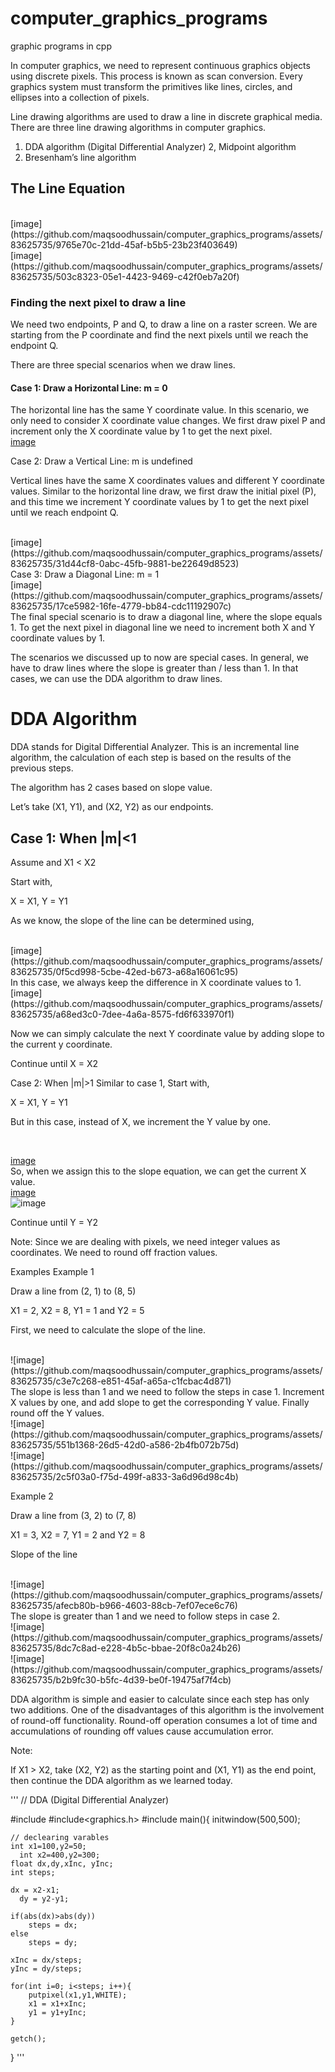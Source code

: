 # computer_graphics_programs
graphic programs in cpp 


In computer graphics, we need to represent continuous graphics objects using discrete pixels. This process is known as scan conversion. Every graphics system must transform the primitives like lines, circles, and ellipses into a collection of pixels.

Line drawing algorithms are used to draw a line in discrete graphical media. There are three line drawing algorithms in computer graphics.

1. DDA algorithm (Digital Differential Analyzer)
2, Midpoint algorithm
3. Bresenham’s line algorithm



## The Line Equation
<br>
[image](https://github.com/maqsoodhussain/computer_graphics_programs/assets/83625735/9765e70c-21dd-45af-b5b5-23b23f403649)

<br>
[image](https://github.com/maqsoodhussain/computer_graphics_programs/assets/83625735/503c8323-05e1-4423-9469-c42f0eb7a20f) <br>


### Finding the next pixel to draw a line
We need two endpoints, P and Q, to draw a line on a raster screen. We are starting from the P coordinate and find the next pixels until we reach the endpoint Q.

There are three special scenarios when we draw lines.

#### Case 1: Draw a Horizontal Line: m = 0

The horizontal line has the same Y coordinate value. In this scenario, we only need to consider X coordinate value changes. We first draw pixel P and increment only the X coordinate value by 1 to get the next pixel.
<br>
[image](https://github.com/maqsoodhussain/computer_graphics_programs/assets/83625735/97244a64-8449-46af-9a0c-8de472330c9c)
<br>

Case 2: Draw a Vertical Line: m is undefined

Vertical lines have the same X coordinates values and different Y coordinate values. Similar to the horizontal line draw, we first draw the initial pixel (P), and this time we increment Y coordinate values by 1 to get the next pixel until we reach endpoint Q.

<br>
[image](https://github.com/maqsoodhussain/computer_graphics_programs/assets/83625735/31d44cf8-0abc-45fb-9881-be22649d8523)

<br>
Case 3: Draw a Diagonal Line: m = 1
<br>
[image](https://github.com/maqsoodhussain/computer_graphics_programs/assets/83625735/17ce5982-16fe-4779-bb84-cdc11192907c)
<br>
The final special scenario is to draw a diagonal line, where the slope equals 1. To get the next pixel in diagonal line we need to increment both X and Y coordinate values by 1.


The scenarios we discussed up to now are special cases. In general, we have to draw lines where the slope is greater than / less than 1. In that cases, we can use the DDA algorithm to draw lines.

# DDA Algorithm
DDA stands for Digital Differential Analyzer. This is an incremental line algorithm, the calculation of each step is based on the results of the previous steps.

The algorithm has 2 cases based on slope value.

Let’s take (X1, Y1), and (X2, Y2) as our endpoints.

## Case 1: When |m|<1
Assume and X1 < X2

Start with,

X = X1, Y = Y1

As we know, the slope of the line can be determined using,

<br>
[image](https://github.com/maqsoodhussain/computer_graphics_programs/assets/83625735/0f5cd998-5cbe-42ed-b673-a68a16061c95)
<br>
In this case, we always keep the difference in X coordinate values to 1.
<br>
[image](https://github.com/maqsoodhussain/computer_graphics_programs/assets/83625735/a68ed3c0-7dee-4a6a-8575-fd6f633970f1)

<br>

Now we can simply calculate the next Y coordinate value by adding slope to the current y coordinate.



Continue until X = X2

Case 2: When |m|>1
Similar to case 1, Start with,

X = X1, Y = Y1

But in this case, instead of X, we increment the Y value by one.

<br>

[image](https://github.com/maqsoodhussain/computer_graphics_programs/assets/83625735/a37906f1-1211-48b2-9514-4d794a2bc443)
<br>
So, when we assign this to the slope equation, we can get the current X value.
<br>
[image](https://github.com/maqsoodhussain/computer_graphics_programs/assets/83625735/365c96f3-8e1e-4c8a-b99c-8aaf7fca77de)
<br>
![image](https://github.com/maqsoodhussain/computer_graphics_programs/assets/83625735/fae46908-5ec0-458b-b66e-8ea8001fd4a4)
<br>


Continue until Y = Y2

Note: Since we are dealing with pixels, we need integer values as coordinates. We need to round off fraction values.

Examples
Example 1

Draw a line from (2, 1) to (8, 5)

X1 = 2, X2 = 8, Y1 = 1 and Y2 = 5

First, we need to calculate the slope of the line.

<br>
![image](https://github.com/maqsoodhussain/computer_graphics_programs/assets/83625735/c3e7c268-e851-45af-a65a-c1fcbac4d871)
<br>
The slope is less than 1 and we need to follow the steps in case 1. Increment X values by one, and add slope to get the corresponding Y value. Finally round off the Y values.

<br>
![image](https://github.com/maqsoodhussain/computer_graphics_programs/assets/83625735/551b1368-26d5-42d0-a586-2b4fb072b75d)
<br>
![image](https://github.com/maqsoodhussain/computer_graphics_programs/assets/83625735/2c5f03a0-f75d-499f-a833-3a6d96d98c4b)
<br>

Example 2

Draw a line from (3, 2) to (7, 8)

X1 = 3, X2 = 7, Y1 = 2 and Y2 = 8

Slope of the line

<br>
![image](https://github.com/maqsoodhussain/computer_graphics_programs/assets/83625735/afecb80b-b966-4603-88cb-7ef07ece6c76)
<br>
The slope is greater than 1 and we need to follow steps in case 2.

<br>
![image](https://github.com/maqsoodhussain/computer_graphics_programs/assets/83625735/8dc7c8ad-e228-4b5c-bbae-20f8c0a24b26)
<br>
![image](https://github.com/maqsoodhussain/computer_graphics_programs/assets/83625735/b2b9fc30-b5fc-4d39-be0f-19475af7f4cb)
<br>


DDA algorithm is simple and easier to calculate since each step has only two additions. One of the disadvantages of this algorithm is the involvement of round-off functionality. Round-off operation consumes a lot of time and accumulations of rounding off values cause accumulation error.

Note:

If X1 > X2, take (X2, Y2) as the starting point and (X1, Y1) as the end point, then continue the DDA algorithm as we learned today.





'''
// DDA (Digital Differential Analyzer)

#include<iostream>
#include<graphics.h>
#include<cmath>
main(){
	initwindow(500,500);
    
	
    // declearing varables 
    int x1=100,y2=50;
	  int x2=400,y2=300;
    float dx,dy,xInc, yInc;
    int steps;
    
    dx = x2-x1;
	  dy = y2-y1;
	
	if(abs(dx)>abs(dy))
		steps = dx;
	else
		steps = dy;
	
	xInc = dx/steps;
	yInc = dy/steps;
	
	for(int i=0; i<steps; i++){
		putpixel(x1,y1,WHITE);
		x1 = x1+xInc;
		y1 = y1+yInc;
	}

	getch();
}
'''
